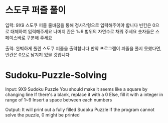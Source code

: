 # 스도쿠 퍼즐 풀이
입력: 9X9 스도쿠 퍼즐
      줄바꿈을 통해 정사각형으로 입력해주어야 합니다
      빈칸은 0으로 대체하여 입력해주세요
      나머지 칸은 1~9 범위의 자연수로 채워 주세요
      숫자들은 스페이스바로 구분해 주세요
     
출력: 완벽하게 풀린 스도쿠 퍼즐을 출력합니다
      만약 프로그램이 퍼즐을 풀지 못했다면, 빈칸은 0으로 남겨져 있을 것입니다

# Sudoku-Puzzle-Solving
Input: 9X9 Sudoku Puzzle
      You should make it seems like a square by changing line
      If there's a blank, replace it with a 0
      Else, fill it with a integer in range of 1~9
      Insert a space between each numbers
      
Output: It will print out a fully filled Sudoku Puzzle
        If the program cannot solve the puzzle, 0 might be printed
